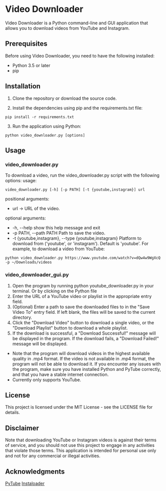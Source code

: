 # Video Downloader
Video Downloader is a Python command-line and GUI application that allows you to download videos from YouTube and Instagram.

## Prerequisites
Before using Video Downloader, you need to have the following installed:

* Python 3.5 or later
* pip

## Installation
1. Clone the repository or download the source code.

2. Install the dependencies using pip and the requirements.txt file:
  ```
  pip install -r requirements.txt
  ```

3. Run the application using Python:
  ```
  python video_downloader.py [options]
  ```

## Usage
### video_downloader.py
To download a video, run the video_downloader.py script with the following options:
usage: 
```
video_downloader.py [-h] [-p PATH] [-t {youtube,instagram}] url
```

positional arguments:
  * url  -> URL of the video.

optional arguments:
  * -h, --help            show this help message and exit
  * -p PATH, --path PATH  Path to save the video.
  * -t {youtube,instagram}, --type {youtube,instagram}
                        Platform to download from ('youtube', or 'instagram').
                        Default is 'youtube'.
For example, to download a video from YouTube:
```
python video_downloader.py https://www.youtube.com/watch?v=dQw4w9WgXcQ -p ~/Downloads/videos
```
### video_downloader_gui.py
1. Open the program by running python youtube_downloader.py in your terminal. Or by clicking on the Python file
2. Enter the URL of a YouTube video or playlist in the appropriate entry field.
3. (Optional) Enter a path to save the downloaded files to in the "Save Video To" entry field. If left blank, the files will be saved to the current directory.
4. Click the "Download Video" button to download a single video, or the "Download Playlist" button to download a whole playlist.
5. If the download is successful, a "Download Successful!" message will be displayed in the program. If the download fails, a "Download Failed!" message will be displayed.
- Note that the program will download videos in the highest available quality in .mp4 format. If the video is not available in .mp4 format, the program will not be able to download it. If you encounter any issues with the program, make sure you have installed Python and PyTube correctly, and that you have a stable internet connection.
- Currently only supports YouTube.

## License
This project is licensed under the MIT License - see the LICENSE file for details.

## Disclaimer
Note that downloading YouTube or Instagram videos is against their terms of service, 
and you should not use this project to engage in any activities that violate those terms. 
This application is intended for personal use only and not for any commercial or illegal activities.

## Acknowledgments
[PyTube](https://pytube.io/en/latest/)
[Instaloader](https://instaloader.github.io/)